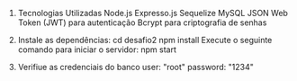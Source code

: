 1. Tecnologias Utilizadas
Node.js
Expresso.js
Sequelize 
MySQL
JSON Web Token (JWT) para autenticação
Bcrypt para criptografia de senhas

2. Instale as dependências:
cd desafio2
npm install
Execute o seguinte comando para iniciar o servidor:
npm start

3. Verifiue as credenciais do banco
user: "root"
password: "1234"
